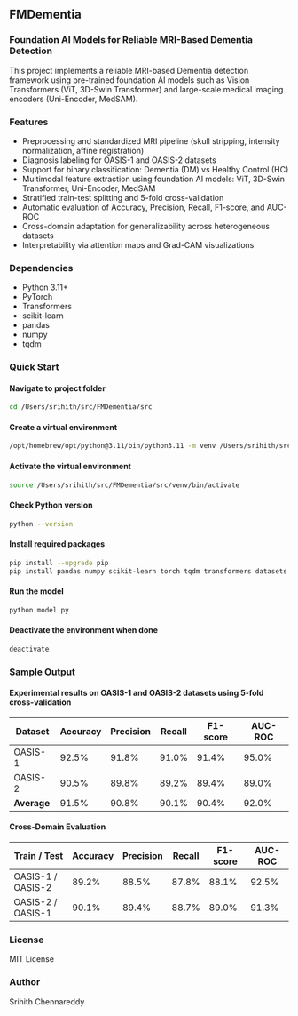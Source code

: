 ## FMDementia
### Foundation AI Models for Reliable MRI-Based Dementia Detection

This project implements a reliable MRI-based Dementia detection framework using pre-trained foundation AI models such as Vision Transformers (ViT, 3D-Swin Transformer) and large-scale medical imaging encoders (Uni-Encoder, MedSAM). 

### Features

- Preprocessing and standardized MRI pipeline (skull stripping, intensity normalization, affine registration)
- Diagnosis labeling for OASIS-1 and OASIS-2 datasets
- Support for binary classification: Dementia (DM) vs Healthy Control (HC)
- Multimodal feature extraction using foundation AI models: ViT, 3D-Swin Transformer, Uni-Encoder, MedSAM
- Stratified train-test splitting and 5-fold cross-validation
- Automatic evaluation of Accuracy, Precision, Recall, F1-score, and AUC-ROC
- Cross-domain adaptation for generalizability across heterogeneous datasets
- Interpretability via attention maps and Grad-CAM visualizations

### Dependencies

- Python 3.11+
- PyTorch
- Transformers
- scikit-learn
- pandas
- numpy
- tqdm

### Quick Start

#### Navigate to project folder

```bash
cd /Users/srihith/src/FMDementia/src
```

#### Create a virtual environment

```bash
/opt/homebrew/opt/python@3.11/bin/python3.11 -m venv /Users/srihith/src/FMDementia/src/venv
```

#### Activate the virtual environment

```bash
source /Users/srihith/src/FMDementia/src/venv/bin/activate
```

#### Check Python version

```bash
python --version
```

#### Install required packages

```bash
pip install --upgrade pip
pip install pandas numpy scikit-learn torch tqdm transformers datasets accelerate
```

#### Run the model

```bash
python model.py
```

#### Deactivate the environment when done

```bash
deactivate
```

### Sample Output

#### Experimental results on OASIS-1 and OASIS-2 datasets using 5-fold cross-validation

| Dataset    |	Accuracy |	Precision |	Recall    |	F1-score |	AUC-ROC |
|------------|-----------|------------|-----------|----------|----------|
| OASIS-1	   |  92.5%	   |  91.8%	    |  91.0%	  |  91.4%	 |  95.0%   |
| OASIS-2	   |  90.5%	   |  89.8%	    |  89.2%	  |  89.4%	 |  89.0%   |
| **Average**|  91.5%	   |  90.8%	    |  90.1%	  |  90.4%	 |  92.0%   |

#### Cross-Domain Evaluation

| Train / Test      |	 Accuracy |	Precision |	Recall    |	F1-score   |	AUC-ROC |
|-------------------|-----------|-----------|-----------|------------|----------|
| OASIS-1 / OASIS-2 |  89.2%	  |  88.5%	  |  87.8%	  |  88.1%	   |  92.5%   |
| OASIS-2 / OASIS-1	|  90.1%	  |  89.4%	  |  88.7%	  |  89.0%	   |  91.3%   |

### License

MIT License

### Author

Srihith Chennareddy

